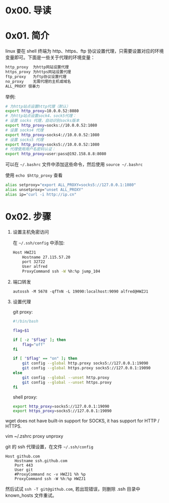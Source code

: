 # 0x00. 导读

# 0x01. 简介

linux 要在 shell 终端为 http、https、ftp 协议设置代理，只需要设置对应的环境变量即可。下面是一些关于代理的环境变量：

```bash
http_proxy	为http网站设置代理
https_proxy	为https网站设置代理
ftp_proxy	为ftp协议设置代理
no_proxy	无需代理的主机或域名
ALL_PROXY 很暴力
```

举例:
```bash
# 为http站点设置http代理（默认）
export http_proxy=10.0.0.52:8080
# 为http站点设置sock4、sock5代理：
# 设置 socks 代理，自动识别socks版本
export http_proxy=socks://10.0.0.52:1080
# 设置 socks4 代理
export http_proxy=socks4://10.0.0.52:1080
# 设置 socks5 代理
export http_proxy=socks5://10.0.0.52:1080
# 代理使用用户名密码认证：
export http_proxy=user:pass@192.158.8.8:8080
```

可以在 `~/.bashrc` 文件中添加这些命令，然后使用 `source ~/.bashrc`

使用 `echo $http_proxy` 查看

```bash
alias setproxy="export ALL_PROXY=socks5://127.0.0.1:1080"
alias unsetproxy="unset ALL_PROXY"
alias ip="curl -i http://ip.cn"
```

# 0x02. 步骤

1. 设置主机免密访问

    在 `~/.ssh/config` 中添加: 
    ```bash
    Host HWZJ1
        Hostname 27.115.57.20
        port 32722
        User alfred
        ProxyCommand ssh -W %h:%p jump_104
    ```

2. 端口转发

    `autossh -M 5678 -qfTnN -L 19090:localhost:9090 alfred@HWZJ1`

3. 设置代理

    git proxy:
    ```bash
    #!/bin/bash

    flag=$1

    if [ -z "$flag" ]; then
        flag="off"
    fi

    if [ "$flag" == "on" ]; then
        git config --global http.proxy socks5://127.0.0.1:19090
        git config --global https.proxy socks5://127.0.0.1:19090
    else
        git config --global --unset http.proxy
        git config --global --unset https.proxy
    fi
    ```

    shell proxy:
    ```bash
    export http_proxy=socks5://127.0.0.1:19090
    export https_proxy=socks5://127.0.0.1:19090
    ```

wget does not have built-in support for SOCKS, it has support for HTTP / HTTPS.

vim ~/.zshrc
proxy
unproxy


git 的 ssh 代理设置，在文件 `~/.ssh/config`
```
Host github.com
    Hostname ssh.github.com
    Port 443
    User git
    #ProxyCommand nc -v HWZJ1 %h %p
    ProxyCommand ssh -W %h:%p HWZJ1
```
然后试试 `ssh -T git@github.com`, 若出现错误，则删除 .ssh 目录中 known_hosts 文件重试。